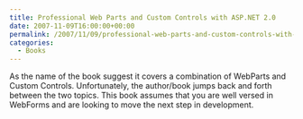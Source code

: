 ```yaml
---
title: Professional Web Parts and Custom Controls with ASP.NET 2.0
date: 2007-11-09T16:00:00+00:00
permalink: /2007/11/09/professional-web-parts-and-custom-controls-with-asp-net-2-0/
categories:
  - Books
---
```

As the name of the book suggest it covers a combination of WebParts and Custom Controls.  Unfortunately, the author/book jumps back and forth between the two topics.  This book assumes that you are well versed in WebForms and are looking to move the next step in development.